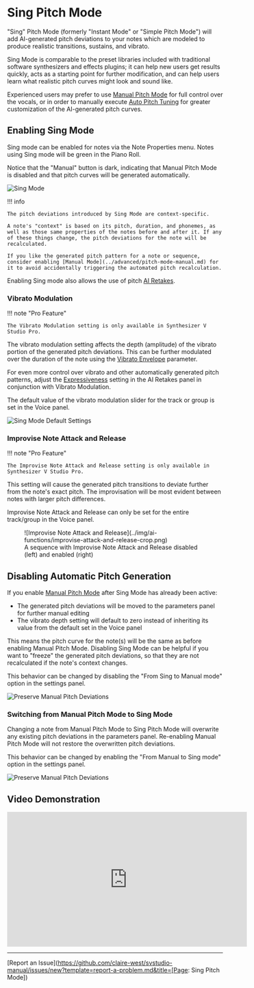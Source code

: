 # Sing Pitch Mode

"Sing" Pitch Mode (formerly "Instant Mode" or "Simple Pitch Mode") will add AI-generated pitch deviations to your notes which are modeled to produce realistic transitions, sustains, and vibrato.

Sing Mode is comparable to the preset libraries included with traditional software synthesizers and effects plugins; it can help new users get results quickly, acts as a starting point for further modification, and can help users learn what realistic pitch curves might look and sound like.

Experienced users may prefer to use [Manual Pitch Mode](../advanced/pitch-mode-manual.md) for full control over the vocals, or in order to manually execute [Auto Pitch Tuning](auto-pitch-tuning.md) for greater customization of the AI-generated pitch curves.

## Enabling Sing Mode

Sing mode can be enabled for notes via the Note Properties menu. Notes using Sing mode will be green in the Piano Roll.

Notice that the "Manual" button is dark, indicating that Manual Pitch Mode is disabled and that pitch curves will be generated automatically.

![Sing Mode](../img/ai-functions/pitch-mode-sing.png)

!!! info

    The pitch deviations introduced by Sing Mode are context-specific.

    A note's "context" is based on its pitch, duration, and phonemes, as well as those same properties of the notes before and after it. If any of these things change, the pitch deviations for the note will be recalculated.

    If you like the generated pitch pattern for a note or sequence, consider enabling [Manual Mode](../advanced/pitch-mode-manual.md) for it to avoid accidentally triggering the automated pitch recalculation.

Enabling Sing mode also allows the use of pitch [AI Retakes](ai-retakes.md).

### Vibrato Modulation

!!! note "Pro Feature"

    The Vibrato Modulation setting is only available in Synthesizer V Studio Pro.

The vibrato modulation setting affects the depth (amplitude) of the vibrato portion of the generated pitch deviations. This can be further modulated over the duration of the note using the [Vibrato Envelope](../parameters/editing-parameters.md#vibrato-envelope) parameter.

For even more control over vibrato and other automatically generated pitch patterns, adjust the [Expressiveness](ai-retakes.md#expressiveness) setting in the AI Retakes panel in conjunction with Vibrato Modulation.

The default value of the vibrato modulation slider for the track or group is set in the Voice panel.

![Sing Mode Default Settings](../img/ai-functions/sing-mode-defaults.png)

### Improvise Note Attack and Release

!!! note "Pro Feature"

    The Improvise Note Attack and Release setting is only available in Synthesizer V Studio Pro.

This setting will cause the generated pitch transitions to deviate further from the note's exact pitch. The improvisation will be most evident between notes with larger pitch differences.

Improvise Note Attack and Release can only be set for the entire track/group in the Voice panel.

<figure markdown>
  ![Improvise Note Attack and Release](../img/ai-functions/improvise-attack-and-release-crop.png)
  <figcaption>A sequence with Improvise Note Attack and Release disabled (left) and enabled (right)</figcaption>
</figure>

## Disabling Automatic Pitch Generation

If you enable [Manual Pitch Mode](../advanced/pitch-mode-manual.md) after Sing Mode has already been active:

* The generated pitch deviations will be moved to the parameters panel for further manual editing
* The vibrato depth setting will default to zero instead of inheriting its value from the default set in the Voice panel

This means the pitch curve for the note(s) will be the same as before enabling Manual Pitch Mode. Disabling Sing Mode can be helpful if you want to "freeze" the generated pitch deviations, so that they are not recalculated if the note's context changes.

This behavior can be changed by disabling the "From Sing to Manual mode" option in the settings panel.

![Preserve Manual Pitch Deviations](../img/ai-functions/preserve-sing-to-manual.png)

### Switching from Manual Pitch Mode to Sing Mode

Changing a note from Manual Pitch Mode to Sing Pitch Mode will overwrite any existing pitch deviations in the parameters panel. Re-enabling Manual Pitch Mode will not restore the overwritten pitch deviations.

This behavior can be changed by enabling the "From Manual to Sing mode" option in the settings panel.

![Preserve Manual Pitch Deviations](../img/ai-functions/preserve-manual-to-sing.png)

## Video Demonstration

<iframe width="560" height="315" src="https://www.youtube-nocookie.com/embed/Z6OB3jHiBBk" title="YouTube video player" frameborder="0" allowfullscreen></iframe>

---

[Report an Issue](https://github.com/claire-west/svstudio-manual/issues/new?template=report-a-problem.md&title=[Page: Sing Pitch Mode])